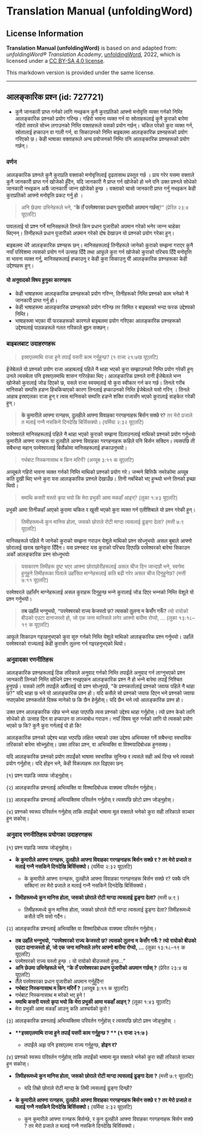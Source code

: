 # Translation Manual (unfoldingWord)

## License Information

**Translation Manual (unfoldingWord)** is based on and adapted from: _unfoldingWord® Translation Academy_, [unfoldingWord](https://unfoldingword.org/utw), 2022, which is licensed under a [CC BY-SA 4.0 license](https://creativecommons.org/licenses/by-sa/4.0/legalcode.en).

This markdown version is provided under the same license.



--------------------------------

## आलङ्‍कारिक प्रश्‍न (id: 727721)

* कुनै जानकारी प्राप्त गर्नको लागि नभइकन कुनै कुराप्रतिको आफ्नो मनोवृत्ति व्यक्त गर्नको निम्ति आलङ्‍कारिक प्रश्‍नको प्रयोग गरिन्छ। गहिरो भावना व्यक्त गर्न वा स्रोताहरूलाई कुनै कुराको बारेमा गहिरो तवरले सोच्‍न लगाउनको निम्ति वक्ताहरूले यसको प्रयोग गर्छन्। चकित परेको कुरा व्यक्त गर्न, स्रोतालाई हप्काउन वा गाली गर्न, वा सिकाउनको निम्ति बाइबलमा आलङ्‍कारिक प्रश्‍नहरूको प्रयोग गरिएको छ। केही भाषाका वक्ताहरूले अन्य प्रयोजनको निम्ति पनि आलङ्‍कारिक प्रश्‍नहरूको प्रयोग गर्छन्।

### वर्णन

आलङ्‍कारिक प्रश्‍नले कुनै कुराप्रति वक्ताको मनोवृत्तिलाई दृढतासाथ प्रस्तुत गर्छ । प्राय गरेर यसमा वक्ताले कुनै जानकारी प्राप्त गर्न खोजेको हुँदैन, यदि जानकारी नै प्राप्त गर्न खोजेको हो भने पनि उक्त प्रश्‍नले सोधेको जानकारी नभइकन अर्कै जानकारी जान्‍न खोजेको हुन्छ । वक्ताको चासो जानकारी प्राप्त गर्नु नभइकन केही कुराप्रतिको आफ्नो मनोवृत्ति प्रकट गर्नु हो ।

> अनि छेउमा उभिनेहरूले भने, “**के तँ परमेश्‍वरका प्रधान पुजारीको अपमान गर्छस्‌**?” (प्रेरित २३:४ यूएलटि)

पावललाई यो प्रश्‍न गर्ने मानिसहरूले तिनले किन प्रधान पुजारीको अपमान गरेको भनेर जान्‍न चाहेका थिएनन्। तिनीहरूले प्रधान पुजारीको अपमान गरेको दोष देखाउन यो प्रश्‍नको प्रयोग गरेका हुन्।

बाइबलमा धेरै आलङ्‍कारिक प्रश्‍नहरू छन्। मानिसहरूलाई तिनीहरूले जानेको कुराको सम्झना गराएर कुनै नयाँ परिवेशमा त्यसको प्रयोग गर्न उत्साह दिँदै तथा आफूले कुरा गर्न खोजेको कुराको परिचय दिँदै मनोवृत्ति वा भावना व्यक्त गर्नु, मानिसहरूलाई हप्काउनु र केही कुरा सिकाउनु यी आलङ्‍कारिक प्रश्‍नहरूका केही उद्देश्यहरू हुन्।

#### यो अनुवादको विषय हुनुका कारणहरू

* केही भाषाहरूमा आलङ्‍कारिक प्रश्‍नहरूको प्रयोग गरिन्‍न, तिनीहरूको निम्ति प्रश्‍नको काम भनेको नै जानकारी प्राप्त गर्नु हो।
* केही भाषाहरूमा आलङ्‍कारिक प्रश्‍नहरूको प्रयोग गरिन्छ तर सिमित र बाइबलको भन्दा फरक उद्देश्यको निम्ति।
* भाषाहरूमा भएका यी फरकहरूको कारणले बाइबलमा प्रयोग गरिएका आलङ्‍कारिक प्रश्‍नहरूको उद्देश्यलाई पाठकहरूले गलत गरिकाले बुझ्‍न सक्छन्।

### बाइबलबाट उदाहरणहरू

> इस्राएलमाथि राजा हुने तपाईं यसरी काम गर्नुहुन्‍छ? (१ राजा २१:७ख यूएलटि)

ईजेबेलले यो प्रश्‍नको प्रयोग राजा आहाबलाई पहिले नै थाहा भएको कुरा सम्झाउनको निम्ति प्रयोग गरेकी हुन्ः उनले त्यसबेला पनि इस्राएलमाथि शासन गरिरहेका थिए। आलङ्‍कारिक प्रश्‍नले रानी ईजेबेलले भन्‍न खोजेको कुरालाई जोड दिएको छ, यसले राजा स्वयम्‌लाई यो कुरा स्वीकार गर्न कर गर्छ। तिनले गरीब मानिसको सम्पत्ति हडप्‍न हिचकिचाएको कारण तिनलाई हप्काउनको निम्ति ईजेबेलले यसो गरिन् । तिनले आहाब इस्राएलका राजा हुन् र त्यस मानिसको सम्पत्ति हडप्‍ने शक्ति राजासँग भएको कुरालाई सङ्‍केत गरेकी हुन्।

> **के कुमारीले आफ्‍ना रत्‍नहरू, दुलहीले आफ्‍ना विवाहका गरगहनाहरू बिर्सन सक्‍छे र?** तर मेरो प्रजाले त मलाई गन्‍नै नसकिने दिनदेखि बिर्सिसक्‍यो। (यर्मिया २:३२ यूएलटि)

परमेश्‍वरले मानिसहरूलाई पहिले नै थाहा भएको कुराको सम्झना दिलाउनलाई माथिको प्रश्‍नको प्रयोग गर्नुभयोः कुमारीले आफ्ना रत्‍नहरू वा दुलहीले आफ्ना विवाहका गरगहनाहरू कहिले पनि बिर्सन सक्दिन। त्यसपछि ती सबैभन्दा महान्‌ परमेश्‍वरलाई बिर्सेकोमा मानिसहरूलाई हप्काउनुभयो।

> गर्भबाट निस्‍कनासाथ म किन मरिनँ? (अय्यूब ३:११ क यूएलटि)

अय्यूबले गहिरो भावना व्यक्त गर्नको निम्ति माथिको प्रश्‍नको प्रयोग गरे। जन्मने बित्तिकै नमरेकोमा अय्यूब कति दुखी थिए भन्‍ने कुरा यस आलङ्‍कारिक प्रश्‍नले देखाउँछ। तिनी नबाँचेको भए हुन्थ्यो भन्‍ने तिनको इच्छा थियो।

> ममाथि कसरी यस्‍तो कृपा भयो कि मेरा प्रभुकी आमा मकहाँ आइन्‌? (लूका १:४३ यूएलटि)

प्रभुकी आमा तिनीकहाँ आएको कुरामा चकित र खुसी भएको कुरा व्यक्त गर्न एलीशिबाले यो प्रश्‍न गरेकी हुन्।

> तिमीहरूमध्‍ये कुन मानिस होला, जसको छोराले रोटी माग्‍दा त्‍यसलाई ढुङ्गा देला? (मत्ती ७:९ यूएलटि)

मानिसहरूले पहिले नै जानेको कुराको सम्झना गराउन येशूले माथिको प्रश्‍न सोध्‍नुभयोः असल बुबाले आफ्नो छोरालाई खराब खानेकुरा दिँदैन। यस प्रश्‍नबाट यस कुराको परिचय दिएपछि परमेश्‍वरको बारेमा सिकाउन अर्को आलङ्‍कारिक प्रश्‍न सोध्‍नुभयोः

> यसकारण तिमीहरू दुष्‍ट भएर आफ्‍ना छोराछोरीहरूलाई असल चीज दिन जान्‍दछौ भने, स्‍वर्गमा हुनुहुने तिमीहरूका पिताले उहाँसित माग्‍नेहरूलाई कति बढी गरेर असल चीज दिनुहुनेछ? (मत्ती ७:११ यूएलटि)

परमेश्‍वरले उहाँसँग माग्‍नेहरूलाई असल कुराहरू दिनुहुन्छ भन्‍ने कुरालाई जोड दिएर भन्‍नको निम्ति येशूले यो प्रश्‍न गर्नुभयो।

> **तब उहाँले भन्‍नुभयो, “परमेश्‍वरको राज्‍य केजस्‍तो छ? त्‍यसको तुलना म केसँग गरूँ?** त्‍यो रायोको बीउको एउटा दानाजस्‍तो हो, जो एक जना मानिसले लगेर आफ्‍नो बारीमा रोप्यो, … (लूका १३:१८–१९ क यूएलटि)

आफूले सिकाउन गइरहनुभएको कुरा सुरु गर्नको निम्ति येशूले माथिको आलङ्‍कारिक प्रश्‍न गर्नुभयो। उहाँले परमेश्‍वरको राज्यलाई केही कुरासँग तुलना गर्न गइरहनुभएको थियो।

### अनुवादका रणनीतिहरू

आलङ्‍कारिक प्रश्‍नहरूलाई ठिक तरिकाले अनुवाद गर्नको निम्ति तपाईंले अनुवाद गर्न लाग्‍नुभएको प्रश्‍न जानकारी लिनको निम्ति सोधिने प्रश्‍न नभइएकन आलङ्‍कारिक प्रश्‍न नै हो भन्‍ने बारेमा तपाईं निश्‍चित हुनुपर्छ। यसको लागि तपाईंले आफैँलाई यो प्रश्‍न सोध्‍नुपर्छ, "के प्रश्‍नकर्तालाई प्रश्‍नको जवाफ पहिले नै थाहा छ?" यदि थाहा छ भने यो आलङ्‍कारिक प्रश्‍न हो। यदि कसैले सो प्रश्‍नको जवाफ दिएन भने प्रश्‍नको जवाफ नपाएकोमा प्रश्‍नकर्ताले दिक्क मानेको छ कि छैन हेर्नुहोस्। यदि छैन भने त्यो आलङ्‍कारिक प्रश्‍न हो।

उक्त प्रश्‍न आलङ्कारिक रहेछ भन्‍ने थाहा पाएपछि त्यस प्रश्‍नको उद्देश्य थाहा गर्नुहोस्। त्यो प्रश्‍न केको लागि सोधेको होः उत्साह दिन वा हप्काउन वा लज्जाबोध गराउन। नयाँ विषय सुरु गर्नको लागि पो त्यसको प्रयोग भएको छ कि? कुनै कुरा गर्नलाई पो हो कि!

आलङ्कारिक प्रश्‍नको उद्देश्य थाहा भएपछि लक्षित भाषाको उक्त उद्देश्य अभिव्यक्त गर्ने सबैभन्दा स्वभाविक तरिकाको बारेमा सोच्‍नुहोस्। उक्त तरिका प्रश्‍न, वा अभिव्यक्ति वा विश्मयादिबोधक हुनसक्छ।

यदि आलङ्‍कारिक प्रश्‍नको प्रयोग तपाईंको भाषामा स्वभाविक सुनिन्छ र त्यसले सही अर्थ दिन्छ भने त्यसको प्रयोग गर्नुहोस्। यदि होइन भने, केही विकल्पहरू तल दिइएका छन्ः

(१) प्रश्‍न पछाडि जवाफ जोड्नुहोस्।

(२) आलङ्‍कारिक प्रश्‍नलाई अभिव्यक्ति वा विश्मादिबोधक वाक्यमा परिवर्तन गर्नुहोस्।

(३) आलङ्‍कारिक प्रश्‍नलाई अभिव्यक्तिमा परिवर्तन गर्नुहोस् र त्यसपछि छोटो प्रश्‍न जोड्नुहोस्।

(४) प्रश्‍नको स्वरूप परिवर्तन गर्नुहोस् ताकि तपाईंको भाषामा मूल वक्ताले भनेको कुरा सही तरिकाले सञ्‍चार हुन सकोस्।

### अनुवाद रणनीतिहरू प्रयोगका उदाहरणहरू

(१) प्रश्‍न पछाडि जवाफ जोड्नुहोस्।

* **के कुमारीले आफ्‍ना रत्‍नहरू, दुलहीले आफ्‍ना विवाहका गरगहनाहरू बिर्सन सक्‍छे र ? तर मेरो प्रजाले त मलाई गन्‍नै नसकिने दिनदेखि बिर्सिसक्‍यो।** (यर्मिया २:३२ यूएलटि)

    + के कुमारीले आफ्‍ना रत्‍नहरू, दुलहीले आफ्‍ना विवाहका गरगहनाहरू बिर्सन सक्‍छे र? पक्कै पनि सक्दिन! तर मेरो प्रजाले त मलाई गन्‍नै नसकिने दिनदेखि बिर्सिसक्‍यो।
* **तिमीहरूमध्‍ये कुन मानिस होला, जसको छोराले रोटी माग्‍दा त्‍यसलाई ढुङ्गा देला?** (मत्ती ७:९ )

    + तिमीहरूमध्‍ये कुन मानिस होला, जसको छोराले रोटी माग्‍दा त्‍यसलाई ढुङ्गा देला? तिमीहरूमध्‍ये कसैले पनि यसो गर्दैन।

(२) आलङ्‍कारिक प्रश्‍नलाई अभिव्यक्ति वा विश्मादिबोधक वाक्यमा परिवर्तन गर्नुहोस्।

* **तब उहाँले भन्‍नुभयो, “परमेश्‍वरको राज्‍य केजस्‍तो छ? त्‍यसको तुलना म केसँग गरूँ ? त्‍यो रायोको बीउको एउटा दानाजस्‍तो हो, जो एक जना मानिसले लगेर आफ्‍नो बारीमा रोप्यो, …** (लूका १३:१८–१९ क यूएलटि)
* परमेश्‍वरको राज्य यस्तो हुन्छ । यो रायोको बीउजस्तो हुन्छ…”
* **अनि छेउमा उभिनेहरूले भने, “के तँ परमेश्‍वरका प्रधान पुजारीको अपमान गर्छस्‌ ?** (प्रेरित २३:४ ख यूएलटि)
* तैँले परमेश्‍वरका प्रधान पुजारीको अपमान गर्नुहुँदैन!
* **गर्भबाट निस्‍कनासाथ म किन मरिनँ ?** (अय्यूब ३:११ क युएलटि)
* गर्भबाट निस्कनासाथ म मरेको भए हुने !
* **ममाथि कसरी यस्‍तो कृपा भयो कि मेरा प्रभुकी आमा मकहाँ आइन्‌ ?** (लूका १:४३ यूएलटि)
* मेरा प्रभुकी आमा मकहाँ आउनु कति आश्‍चर्यको कुरो !

(३) आलङ्‍कारिक प्रश्‍नलाई अभिव्यक्तिमा परिवर्तन गर्नुहोस् र त्यसपछि छोटो प्रश्‍न जोड्नुहोस् ।

* **\*\*इस्राएलमाथि राजा हुने तपाईं यसरी काम गर्नुहुन्‍छ ? \*\* (१ राजा २१:७ )**

    + तपाईंले अझ पनि इस्राएलमा राज्य गर्नुहुन्छ, **होइन र?**

(४) प्रश्‍नको स्वरूप परिवर्तन गर्नुहोस् ताकि तपाईंको भाषामा मूल वक्ताले भनेको कुरा सही तरिकाले सञ्‍चार हुन सकोस्।

* **तिमीहरूमध्‍ये कुन मानिस होला, जसको छोराले रोटी माग्‍दा त्‍यसलाई ढुङ्गा देला ?** (मत्ती ७:९ यूएलटि)

    + यदि तिम्रो छोराले रोटी माग्दा के तिमी त्यसलाई ढुङ्गा दिन्छौ?
* **के कुमारीले आफ्‍ना रत्‍नहरू, दुलहीले आफ्‍ना विवाहका गरगहनाहरू बिर्सन सक्‍छे र ? तर मेरो प्रजाले त मलाई गन्‍नै नसकिने दिनदेखि बिर्सिसक्‍यो।** (यर्मिया २:३२ यूएलटि)

    + कुन कुमारीले आफ्ना रत्‍नहरू बिर्सन्छे, र कुन दुलहीले आफ्ना विवाहका गरगहनाहरू बिर्सन सक्छे ? तर मेरो प्रजाले त मलाई गन्‍नै नसकिने दिनदेखि बिर्सिसक्‍यो।



